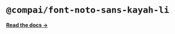 # `@compai/font-noto-sans-kayah-li`

[**Read the docs &rarr;**](https://components.ai/docs/typefaces/noto-sans-kayah-li)
